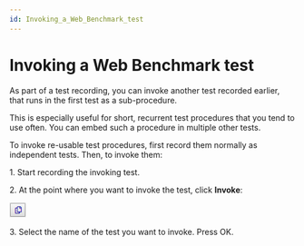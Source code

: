 ```yaml
---
id: Invoking_a_Web_Benchmark_test
---
```


# Invoking a Web Benchmark test

As part of a test recording, you can invoke another test recorded earlier, that runs in the first test as a sub-procedure.

This is especially useful for short, recurrent test procedures that you tend to use often. You can embed such a procedure in multiple other tests.

To invoke re-usable test procedures, first record them normally as independent tests. Then, to invoke them:

1. Start recording the invoking test.

2. At the point where you want to invoke the test, click **Invoke**:

![](./assets/0284148f-a24f-4e28-8fa8-8a437e0e680a.png)

3. Select the name of the test you want to invoke. Press OK.